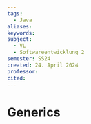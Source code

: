 ```yaml
---
tags:
  - Java
aliases: 
keywords: 
subject:
  - VL
  - Softwareentwicklung 2
semester: SS24
created: 24. April 2024
professor: 
cited:
---
```

 

# Generics